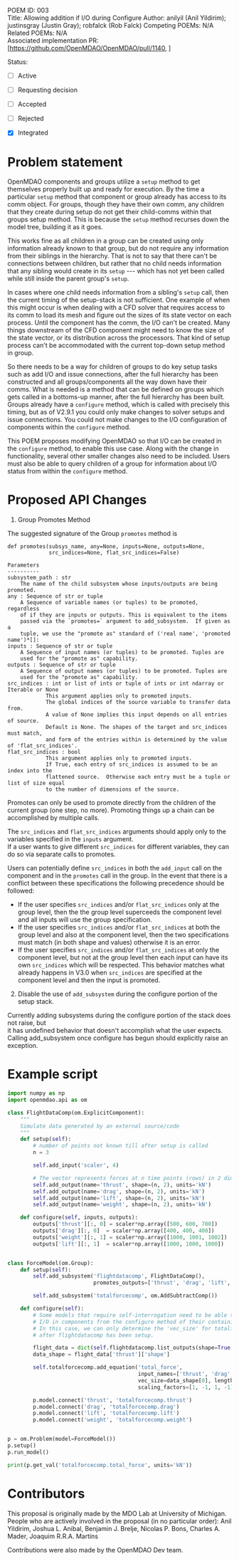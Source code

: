 POEM ID: 003  
Title: Allowing addition if I/O during Configure
Author: anilyil (Anil Yildirim); justinsgray (Justin Gray); robfalck (Rob Falck)
Competing POEMs: N/A  
Related POEMs: N/A  
Associated implementation PR: [https://github.com/OpenMDAO/OpenMDAO/pull/1140, ]

Status: 

 - [ ] Active
 - [ ] Requesting decision
 - [ ] Accepted
 - [ ] Rejected
 - [x] Integrated


Problem statement
=================

OpenMDAO components and groups utilize a `setup` method to get themselves properly built up and ready for execution. 
By the time a particular `setup` method that component or group already has access to its comm object. 
For groups, though they have their own comm, any children that they create during setup do not get their child-comms within that groups setup method. 
This is because the `setup` method recurses down the model tree, building it as it goes. 

This works fine as all children in a group can be created using only information already known to that group, but do not require any information from their siblings in the hierarchy. 
That is not to say that there can't be connections between children, but rather that no child needs information that any sibling would create in its `setup` --- which has not yet been called while still inside the parent group's `setup`. 

In cases where one child needs information from a sibling's `setup` call, then the current timing of the setup-stack is not sufficient. 
One example of when this might occur is when dealing with a CFD solver that requires access to its comm to load its mesh and figure out the sizes of its state vector on each process. 
Until the component has the comm, the I/O can't be created. Many things downstream of the CFD component might need to know the size of the state vector, or its distribution across the processors. 
That kind of setup process can't be accommodated with the current top-down setup method in group. 

So there needs to be a way for children of groups to do key setup tasks such as add I/O and issue connections, after the full hierarchy has been constructed and all groups/components all the way down have their comms. 
What is needed is a method that can be defined on groups which gets called in a bottoms-up manner, after the full hierarchy has been built. 
Groups already have a `configure` method, which is called with precisely this timing, but as of V2.9.1 you could only make changes to solver setups and issue connections. 
You could not make changes to the I/O configuration of components within the `configure` method. 

This POEM proposes modifying OpenMDAO so that I/O can be created in the `configure` method, to enable this use case. 
Along with the change in functionality, several other smaller changes also need to be included. 
Users must also be able to query children of a group for information about I/O status from within the `configure` method. 


Proposed API Changes
====================

1.  Group Promotes Method

The suggested signature of the Group `promotes` method is

```
def promotes(subsys_name, any=None, inputs=None, outputs=None, 
             src_indices=None, flat_src_indices=False)

Parameters
----------
subsystem_path : str
    The name of the child subsystem whose inputs/outputs are being promoted.
any : Sequence of str or tuple
    A Sequence of variable names (or tuples) to be promoted, regardless 
    of if they are inputs or outputs. This is equivalent to the items 
    passed via the `promotes=` argument to add_subsystem.  If given as a
    tuple, we use the "promote as" standard of ('real name', 'promoted name')*[]: 
inputs : Sequence of str or tuple
    A Sequence of input names (or tuples) to be promoted. Tuples are
    used for the "promote as" capability.
outputs : Sequence of str or tuple
    A Sequence of output names (or tuples) to be promoted. Tuples are
    used for the "promote as" capability.
src_indices : int or list of ints or tuple of ints or int ndarray or Iterable or None
            This argument applies only to promoted inputs. 
            The global indices of the source variable to transfer data from.
            A value of None implies this input depends on all entries of source.
            Default is None. The shapes of the target and src_indices must match,
            and form of the entries within is determined by the value of 'flat_src_indices'.
flat_src_indices : bool
            This argument applies only to promoted inputs. 
            If True, each entry of src_indices is assumed to be an index into the
            flattened source.  Otherwise each entry must be a tuple or list of size equal
            to the number of dimensions of the source.
```

Promotes can only be used to promote directly from the children of the current
group (one step, no more).  Promoting things up a chain can be accomplished
by multiple calls.

The `src_indices` and `flat_src_indices` arguments should apply only to the variables 
specified in the `inputs` argument.  
If a user wants to give different `src_indices` for different variables, 
they can do so via separate calls to promotes. 

Users can potentially define `src_indices` in both the `add_input` call on the component and in the `promotes` call in the group. 
In the event that there is a conflict between these specifications the following precedence should be followed: 
* If the user specifies `src_indices` and/or `flat_src_indices` only at the group level, 
then the the group level superceeds the component level and all inputs will use the group specification. 
* If the user specifies `src_indices` and/or `flat_src_indices` at both the group level and also at the component level, 
then the two specifications must match (in both shape and values) otherwise it is an error. 
* If the user specifies `src_indices` and/or `flat_src_indices` at only the component level, but not at the group level then each input can have its own `src_indices` which will be respected. 
This behavior matches what already happens in V3.0 when `src_indices` are specified at the component level and then the input is promoted. 

2.  Disable the use of `add_subsystem` during the configure portion of the setup stack.

Currently adding subsystems during the configure portion of the stack does not raise, but  
it has undefined behavior that doesn't accomplish what the user expects.  
Calling add_subsystem once configure has begun should explicitly raise an exception.


Example script
==============

```python
import numpy as np
import openmdao.api as om

class FlightDataComp(om.ExplicitComponent):
    """
    Simulate data generated by an external source/code
    """
    def setup(self):
        # number of points not known till after setup is called
        n = 3

        self.add_input('scaler', 4)

        # The vector represents forces at n time points (rows) in 2 dimensional plane (cols)
        self.add_output(name='thrust', shape=(n, 2), units='kN')
        self.add_output(name='drag', shape=(n, 2), units='kN')
        self.add_output(name='lift', shape=(n, 2), units='kN')
        self.add_output(name='weight', shape=(n, 2), units='kN')

    def configure(self, inputs, outputs):
        outputs['thrust'][:, 0] = scaler*np.array([500, 600, 700])
        outputs['drag'][:, 0]  = scaler*np.array([400, 400, 400])
        outputs['weight'][:, 1] = scaler*np.array([1000, 1001, 1002])
        outputs['lift'][:, 1]  = scaler*np.array([1000, 1000, 1000])


class ForceModel(om.Group):
    def setup(self):
        self.add_subsystem('flightdatacomp', FlightDataComp(),
                           promotes_outputs=['thrust', 'drag', 'lift', 'weight'])

        self.add_subsystem('totalforcecomp', om.AddSubtractComp())

    def configure(self):
        # Some models that require self-interrogation need to be able to add
        # I/O in components from the configure method of their containing groups.
        # In this case, we can only determine the 'vec_size' for totalforcecomp
        # after flightdatacomp has been setup.

        flight_data = dict(self.flightdatacomp.list_outputs(shape=True, out_stream=None))
        data_shape = flight_data['thrust']['shape']

        self.totalforcecomp.add_equation('total_force',
                                         input_names=['thrust', 'drag', 'lift', 'weight'],
                                         vec_size=data_shape[0], length=data_shape[1],
                                         scaling_factors=[1, -1, 1, -1], units='kN')

        p.model.connect('thrust', 'totalforcecomp.thrust')
        p.model.connect('drag', 'totalforcecomp.drag')
        p.model.connect('lift', 'totalforcecomp.lift')
        p.model.connect('weight', 'totalforcecomp.weight')


p = om.Problem(model=ForceModel())
p.setup()
p.run_model()

print(p.get_val('totalforcecomp.total_force', units='kN'))
```

Contributors
============

This proposal is originally made by the MDO Lab at University of Michigan.
People who are actively involved in the proposal (in no particular order):
Anil Yildirim, Joshua L. Anibal, Benjamin J. Brelje, Nicolas P. Bons, Charles A. Mader, Joaquim R.R.A. Martins

Contributions were also made by the OpenMDAO Dev team. 

